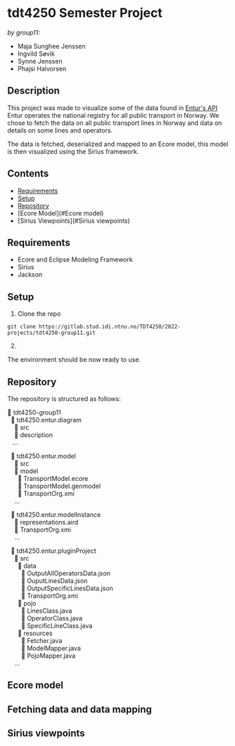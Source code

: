 # tdt4250 Semester Project 
*by group11:*
- Maja Sunghee Jenssen
- Ingvild Søvik
- Synne Jenssen
- Phajsi Halvorsen


## Description

This project was made to visualize some of the data found in [Entur's API](https://developer.entur.org/pages-journeyplanner-journeyplanner) Entur operates the national registry for all public transport in Norway. We chose to fetch the data on all public transport lines in Norway and data on details on some lines and operators. 

The data is fetched, deserialized and mapped to an Ecore model, this model is then visualized using the Sirius framework.

## Contents
- [Requirements](#Requirements)
- [Setup](#Setup)
- [Repository](#Repository)
- [Ecore Model](#Ecore model)
- [Sirius Viewpoints](#Sirius viewpoints)

## Requirements
- Ecore and Eclipse Modeling Framework
- Sirius
- Jackson

## Setup

1. Clone the repo
```
git clone https://gitlab.stud.idi.ntnu.no/TDT4250/2022-projects/tdt4250-group11.git
```
2. 

The environment should be now ready to use.

## Repository
The repository is structured as follows:

:file_folder: tdt4250-group11 <br/>
&nbsp; :file_folder: tdt4250.entur.diagram <br/>
&nbsp; &nbsp; :file_folder: src <br/>
&nbsp; &nbsp; :file_folder: description <br/>
&nbsp; &nbsp;... <br/>

&nbsp; :file_folder: tdt4250.entur.model  <br/>
&nbsp; &nbsp; :file_folder: src <br/>
&nbsp; &nbsp; :file_folder: model <br/>
&nbsp; &nbsp; &nbsp; :page_facing_up: TransportModel.ecore <br/>
&nbsp; &nbsp; &nbsp; :page_facing_up: TransportModel.genmodel <br/>
&nbsp; &nbsp; &nbsp; :page_facing_up: TransportOrg.xmi <br/>
&nbsp; &nbsp; ... <br/>

&nbsp; :file_folder: tdt4250.entur.modelInstance  <br/>
&nbsp; &nbsp; :page_facing_up: representations.aird <br/>
&nbsp; &nbsp; :page_facing_up: TransportOrg.xmi <br/>
&nbsp; &nbsp; ... <br/>

&nbsp; :file_folder: tdt4250.entur.pluginProject  <br/>
&nbsp; &nbsp; :file_folder: src <br/>
&nbsp; &nbsp; &nbsp; :file_folder: data <br/>
&nbsp; &nbsp; &nbsp; &nbsp; :page_facing_up: OutputAllOperatorsData.json <br/>
&nbsp; &nbsp; &nbsp; &nbsp; :page_facing_up: OuputLinesData.json <br/>
&nbsp; &nbsp; &nbsp; &nbsp; :page_facing_up: OutputSpecificLinesData.json <br/>
&nbsp; &nbsp; &nbsp; &nbsp; :page_facing_up: TransportOrg.xmi <br/>
&nbsp; &nbsp; &nbsp; :file_folder: pojo <br/>
&nbsp; &nbsp; &nbsp; &nbsp; :page_facing_up: LinesClass.java <br/>
&nbsp; &nbsp; &nbsp; &nbsp; :page_facing_up: OperatorClass.java <br/>
&nbsp; &nbsp; &nbsp; &nbsp; :page_facing_up: SpecificLineClass.java <br/>
&nbsp; &nbsp; &nbsp; :file_folder: resources <br/>
&nbsp; &nbsp; &nbsp; &nbsp; :page_facing_up: Fetcher.java <br/>
&nbsp; &nbsp; &nbsp; &nbsp; :page_facing_up: ModelMapper.java <br/>
&nbsp; &nbsp; &nbsp; &nbsp; :page_facing_up: PojoMapper.java <br/>
&nbsp; &nbsp; ... <br/>

## Ecore model

## Fetching data and data mapping

## Sirius viewpoints


